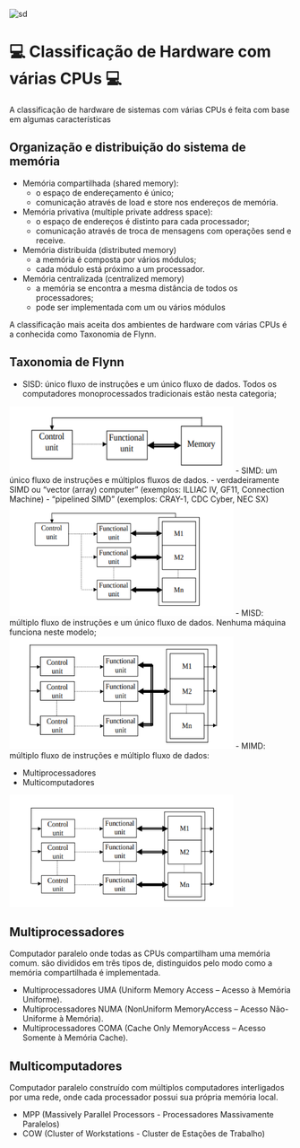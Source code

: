 
  
  ![sd](https://raw.githubusercontent.com/pierguinzani/sistemas-distribuidos-2020-3/master/atv-s01e02/assets/apresentacao.jpg)
 

# 💻 Classificação de Hardware com várias CPUs 💻

A classificação de hardware de sistemas com várias CPUs é feita com base em algumas características
## Organização e distribuição do sistema de memória
- Memória compartilhada (shared memory):
	- o espaço de endereçamento é único;
	- comunicação através de load e store nos endereços de memória.
- Memória privativa (multiple private address space):
	- o espaço de endereços é distinto para cada processador;
	- comunicação através de troca de mensagens com operações 	send e receive.
- Memória distribuída (distributed memory)
	- a memória é composta por vários módulos;
	- cada módulo está próximo a um processador.
- Memória centralizada (centralized memory) 
	- a memória se encontra a mesma distância de todos os processadores;
	- pode ser implementada com um ou vários módulos

A classificação mais aceita dos ambientes de hardware com várias CPUs é a conhecida como Taxonomia de Flynn. 

## Taxonomia de Flynn

- SISD: único fluxo de instruções e um único fluxo de dados. Todos os
computadores monoprocessados tradicionais estão nesta categoria;

<img width="400" height="120" src="assets/sisd.png"> 
- SIMD: um único fluxo de instruções e múltiplos fluxos de dados.
	- verdadeiramente SIMD ou “vector (array) computer” (exemplos:
ILLIAC IV, GF11, Connection Machine)
	- “pipelined SIMD” (exemplos: CRAY-1, CDC Cyber, NEC SX)
<img width="400" height="200" src="assets/simd.png">
- MISD: múltiplo fluxo de instruções e um único fluxo de dados.
Nenhuma máquina funciona neste modelo;
<img width="400" height="200" src="assets/misd.png">
- MIMD: múltiplo fluxo de instruções e múltiplo fluxo de dados:

  - Multiprocessadores
  - Multicomputadores
 
  <img width="400" height="200" src="assets/mimd.png">
  
  
  ## Multiprocessadores
Computador paralelo onde todas as CPUs compartilham uma memória comum. são divididos em três tipos de, distinguidos pelo modo como a memória compartilhada é implementada.
- Multiprocessadores UMA (Uniform Memory Access – Acesso à Memória Uniforme).
- Multiprocessadores NUMA (NonUniform MemoryAccess – Acesso Não-Uniforme à Memória).
- Multiprocessadores COMA (Cache Only MemoryAccess – Acesso Somente à Memória Cache).

 ## Multicomputadores
Computador paralelo construído com múltiplos computadores interligados por uma rede, onde cada processador possui sua própria memória local.
- MPP (Massively Parallel Processors - Processadores Massivamente Paralelos)
- COW (Cluster of Workstations - Cluster de Estações de Trabalho)
